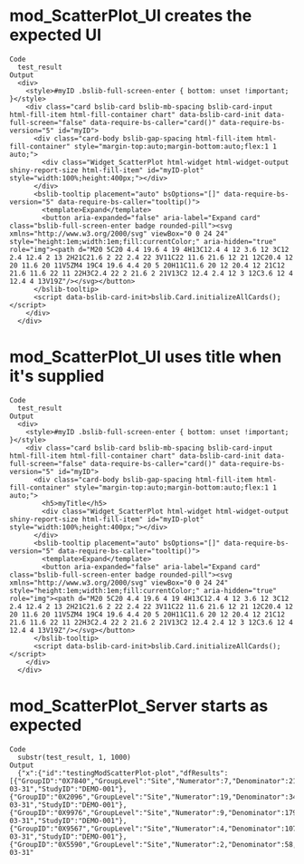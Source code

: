 # mod_ScatterPlot_UI creates the expected UI

    Code
      test_result
    Output
      <div>
        <style>#myID .bslib-full-screen-enter { bottom: unset !important; }</style>
        <div class="card bslib-card bslib-mb-spacing bslib-card-input html-fill-item html-fill-container chart" data-bslib-card-init data-full-screen="false" data-require-bs-caller="card()" data-require-bs-version="5" id="myID">
          <div class="card-body bslib-gap-spacing html-fill-item html-fill-container" style="margin-top:auto;margin-bottom:auto;flex:1 1 auto;">
            <div class="Widget_ScatterPlot html-widget html-widget-output shiny-report-size html-fill-item" id="myID-plot" style="width:100%;height:400px;"></div>
          </div>
          <bslib-tooltip placement="auto" bsOptions="[]" data-require-bs-version="5" data-require-bs-caller="tooltip()">
            <template>Expand</template>
            <button aria-expanded="false" aria-label="Expand card" class="bslib-full-screen-enter badge rounded-pill"><svg xmlns="http://www.w3.org/2000/svg" viewBox="0 0 24 24" style="height:1em;width:1em;fill:currentColor;" aria-hidden="true" role="img"><path d="M20 5C20 4.4 19.6 4 19 4H13C12.4 4 12 3.6 12 3C12 2.4 12.4 2 13 2H21C21.6 2 22 2.4 22 3V11C22 11.6 21.6 12 21 12C20.4 12 20 11.6 20 11V5ZM4 19C4 19.6 4.4 20 5 20H11C11.6 20 12 20.4 12 21C12 21.6 11.6 22 11 22H3C2.4 22 2 21.6 2 21V13C2 12.4 2.4 12 3 12C3.6 12 4 12.4 4 13V19Z"/></svg></button>
          </bslib-tooltip>
          <script data-bslib-card-init>bslib.Card.initializeAllCards();</script>
        </div>
      </div>

# mod_ScatterPlot_UI uses title when it's supplied

    Code
      test_result
    Output
      <div>
        <style>#myID .bslib-full-screen-enter { bottom: unset !important; }</style>
        <div class="card bslib-card bslib-mb-spacing bslib-card-input html-fill-item html-fill-container chart" data-bslib-card-init data-full-screen="false" data-require-bs-caller="card()" data-require-bs-version="5" id="myID">
          <div class="card-body bslib-gap-spacing html-fill-item html-fill-container" style="margin-top:auto;margin-bottom:auto;flex:1 1 auto;">
            <h5>myTitle</h5>
            <div class="Widget_ScatterPlot html-widget html-widget-output shiny-report-size html-fill-item" id="myID-plot" style="width:100%;height:400px;"></div>
          </div>
          <bslib-tooltip placement="auto" bsOptions="[]" data-require-bs-version="5" data-require-bs-caller="tooltip()">
            <template>Expand</template>
            <button aria-expanded="false" aria-label="Expand card" class="bslib-full-screen-enter badge rounded-pill"><svg xmlns="http://www.w3.org/2000/svg" viewBox="0 0 24 24" style="height:1em;width:1em;fill:currentColor;" aria-hidden="true" role="img"><path d="M20 5C20 4.4 19.6 4 19 4H13C12.4 4 12 3.6 12 3C12 2.4 12.4 2 13 2H21C21.6 2 22 2.4 22 3V11C22 11.6 21.6 12 21 12C20.4 12 20 11.6 20 11V5ZM4 19C4 19.6 4.4 20 5 20H11C11.6 20 12 20.4 12 21C12 21.6 11.6 22 11 22H3C2.4 22 2 21.6 2 21V13C2 12.4 2.4 12 3 12C3.6 12 4 12.4 4 13V19Z"/></svg></button>
          </bslib-tooltip>
          <script data-bslib-card-init>bslib.Card.initializeAllCards();</script>
        </div>
      </div>

# mod_ScatterPlot_Server starts as expected

    Code
      substr(test_result, 1, 1000)
    Output
      {"x":{"id":"testingModScatterPlot-plot","dfResults":[{"GroupID":"0X7840","GroupLevel":"Site","Numerator":7,"Denominator":211,"Metric":0.0332,"Score":-2.1141,"Flag":-2,"MetricID":"Analysis_kri0001","SnapshotDate":"2012-03-31","StudyID":"DEMO-001"},{"GroupID":"0X2096","GroupLevel":"Site","Numerator":19,"Denominator":343,"Metric":0.0554,"Score":-1.1952,"Flag":-1,"MetricID":"Analysis_kri0001","SnapshotDate":"2012-03-31","StudyID":"DEMO-001"},{"GroupID":"0X9976","GroupLevel":"Site","Numerator":9,"Denominator":179,"Metric":0.0503,"Score":-1.1129,"Flag":-1,"MetricID":"Analysis_kri0001","SnapshotDate":"2012-03-31","StudyID":"DEMO-001"},{"GroupID":"0X9567","GroupLevel":"Site","Numerator":4,"Denominator":107,"Metric":0.0374,"Score":-1.3468,"Flag":-1,"MetricID":"Analysis_kri0001","SnapshotDate":"2012-03-31","StudyID":"DEMO-001"},{"GroupID":"0X5590","GroupLevel":"Site","Numerator":2,"Denominator":58,"Metric":0.0345,"Score":-1.0721,"Flag":-1,"MetricID":"Analysis_kri0001","SnapshotDate":"2012-03-31" 

